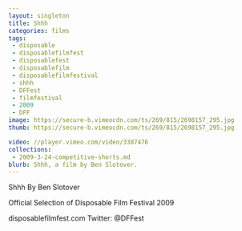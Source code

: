 ```yaml
---
layout: singleton
title: Shhh
categories: films
tags:
 - disposable
 - disposablefilmfest
 - disposablefest
 - disposablefilm
 - disposablefilmfestival
 - shhh
 - DFFest
 - filmfestival
 - 2009
 - DFF
image: https://secure-b.vimeocdn.com/ts/269/815/2698157_295.jpg
thumb: https://secure-b.vimeocdn.com/ts/269/815/2698157_295.jpg

video: //player.vimeo.com/video/3387476
collections:
 - 2009-3-24-competitive-shorts.md
blurb: Shhh, a film by Ben Slotover.
---
```


Shhh
By Ben Slotover

Official Selection of Disposable Film Festival 2009

disposablefilmfest.com
Twitter: @DFFest